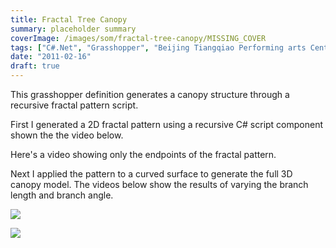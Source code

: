 ```yaml
---
title: Fractal Tree Canopy
summary: placeholder summary
coverImage: /images/som/fractal-tree-canopy/MISSING_COVER
tags: ["C#.Net", "Grasshopper", "Beijing Tiangqiao Performing arts Center"]
date: "2011-02-16"
draft: true
---
```


This grasshopper definition generates a canopy structure through a recursive fractal pattern script.

<!-- more -->

First I generated a 2D fractal pattern using a recursive C# script component shown the the video below.

Here's a video showing only the endpoints of the fractal pattern.

Next I applied the pattern to a curved surface to generate the full 3D canopy model. The videos below show the results of varying the branch length and branch angle.

![](tree-canopy.jpg)

![](Tree-Structure-Samples.png)
